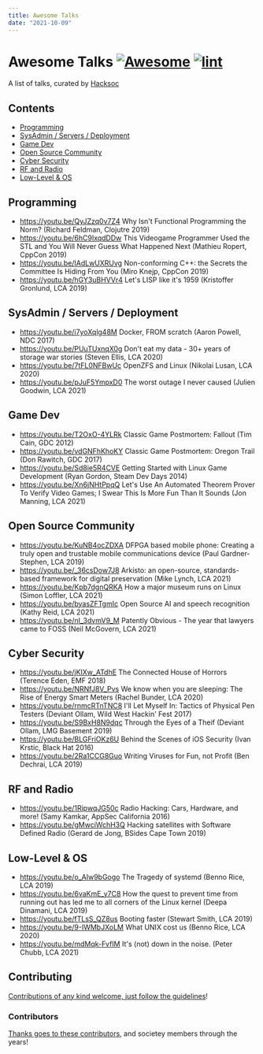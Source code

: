 ```yaml
---
title: Awesome Talks
date: "2021-10-09"
---
```

# Awesome Talks [![Awesome](https://awesome.re/badge.svg)](https://awesome.re) [![lint](https://github.com/HackSocNotts/Awesome-Talks/actions/workflows/lint.yaml/badge.svg)](https://github.com/HackSocNotts/Awesome-Talks/actions/workflows/lint.yaml)

A list of talks, curated by [Hacksoc](https://hacksoc.net)

## Contents

- [Programming](#programming)
- [SysAdmin / Servers / Deployment](#sysadmin--servers--deployment)
- [Game Dev](#game-dev)
- [Open Source Community](#open-source-community)
- [Cyber Security](#cyber-security)
- [RF and Radio](#rf-and-radio)
- [Low-Level & OS](#low-level--os)

<!-- CONTENT -->

## Programming
- https://youtu.be/QyJZzq0v7Z4 Why Isn't Functional Programming the Norm? (Richard Feldman, Clojutre 2019)
- https://youtu.be/6hC9IxqdDDw This Videogame Programmer Used the STL and You Will Never Guess What Happened Next (Mathieu Ropert, CppCon 2019)
- https://youtu.be/IAdLwUXRUvg Non-conforming C++: the Secrets the Committee Is Hiding From You (Miro Knejp, CppCon 2019)
- https://youtu.be/hGY3uBHVVr4 Let's LISP like it's 1959 (Kristoffer Gronlund, LCA 2019)

## SysAdmin / Servers / Deployment
- https://youtu.be/i7yoXqlg48M Docker, FROM scratch (Aaron Powell, NDC 2017)
- https://youtu.be/PUuTUxnqX0g Don't eat my data - 30+ years of storage war stories (Steven Ellis, LCA 2020)
- https://youtu.be/7tFL0NFBwUc OpenZFS and Linux (Nikolai Lusan, LCA 2020)
- https://youtu.be/pJuF5YmpxD0 The worst outage I never caused (Julien Goodwin, LCA 2021)

## Game Dev
- https://youtu.be/T2OxO-4YLRk Classic Game Postmortem: Fallout (Tim Cain, GDC 2012)
- https://youtu.be/vdGNFhKhoKY Classic Game Postmortem: Oregon Trail (Don Rawitch, GDC 2017)
- https://youtu.be/Sd8ie5R4CVE Getting Started with Linux Game Development (Ryan Gordon, Steam Dev Days 2014)
- https://youtu.be/Xn6jNHtPpqQ Let's Use An Automated Theorem Prover To Verify Video Games; I Swear This Is More Fun Than It Sounds (Jon Manning, LCA 2021)

## Open Source Community
- https://youtu.be/KuNB4ocZDXA DFPGA based mobile phone: Creating a truly open and trustable mobile communications device (Paul Gardner-Stephen, LCA 2019)
- https://youtu.be/_36csDow7J8 Arkisto: an open-source, standards-based framework for digital preservation (Mike Lynch, LCA 2021)
- https://youtu.be/Kpb7dgnQRKA How a major museum runs on Linux (Simon Loffler, LCA 2021)
- https://youtu.be/byasZFTgmIc Open Source AI and speech recognition (Kathy Reid, LCA 2021)
- https://youtu.be/nI_3dvmV9_M Patently Obvious - The year that lawyers came to FOSS (Neil McGovern, LCA 2021)

## Cyber Security
- https://youtu.be/jKIXw_ATdhE The Connected House of Horrors (Terence Eden, EMF 2018)
- https://youtu.be/NRNfJ8V_Pvs We know when you are sleeping: The Rise of Energy Smart Meters (Rachel Bunder, LCA 2020)
- https://youtu.be/rnmcRTnTNC8 I'll Let Myself In: Tactics of Physical Pen Testers (Deviant Ollam, Wild West Hackin' Fest 2017)
- https://youtu.be/S9BxH8N9dqc Through the Eyes of a Theif (Deviant Ollam, LMG Basement 2019)
- https://youtu.be/BLGFriOKz6U Behind the Scenes of iOS Security (Ivan Krstic, Black Hat 2016)
- https://youtu.be/2Ra1CCG8Guo Writing Viruses for Fun, not Profit (Ben Dechrai, LCA 2019)


## RF and Radio
- https://youtu.be/1RipwqJG50c Radio Hacking: Cars, Hardware, and more! (Samy Kamkar, AppSec California 2016)
- https://youtu.be/gMwciWchH3Q Hacking satellites with Software Defined Radio (Gerard de Jong, BSides Cape Town 2019)

## Low-Level & OS
- https://youtu.be/o_AIw9bGogo The Tragedy of systemd (Benno Rice, LCA 2019)
- https://youtu.be/6vaKmE_y7C8 How the quest to prevent time from running out has led me to all corners of the Linux kernel (Deepa Dinamani, LCA 2019)
- https://youtu.be/fTLsS_QZ8us Booting faster (Stewart Smith, LCA 2019)
- https://youtu.be/9-IWMbJXoLM What UNIX cost us (Benno Rice, LCA 2020)
- https://youtu.be/mdMqk-FvfIM It's (not) down in the noise. (Peter Chubb, LCA 2021)

## Contributing
[Contributions of any kind welcome, just follow the guidelines](contributing.md)!

### Contributors
[Thanks goes to these contributors](https://github.com/HackSocNotts/Awesome-Talks/graphs/contributors), and societey members through the years!
